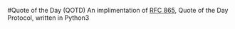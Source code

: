#Quote of the Day (QOTD)
An implimentation of [RFC 865](https://tools.ietf.org/html/rfc865), Quote of the Day Protocol, written in Python3
